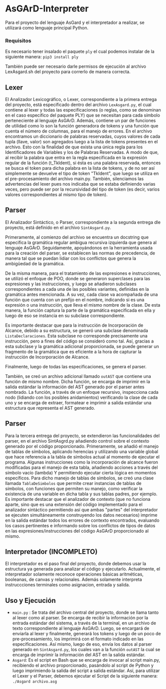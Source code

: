 # AsGArD-Interpreter
Para el proyecto del lenguaje AsGard y el interpretador a realizar, se utilizará como lenguaje principal Python.

### Requisitos
Es necesario tener insalado el paquete `ply` el cual podemos instalar de la siguiente manera: `pip3 install ply`

También puede ser necesario darle permisos de ejecución al archivo LexAsgard.sh del proyecto para correrlo de manera correcta.

## Lexer
El Analizador Lexicográfico, o Lexer, correspondiente a la primera entrega del proyecto, está especificado dentro del archivo `LexAsgard.py`, el cual contiene al lexer y todas las especificaciones (o reglas, como se denominan en el caso específico del paquete PLY) que se necesitan para cada símbolo perteneciente al lenguaje AsGArD. Además, contiene un par de funciones de utilidad como lo son la función generadora de tokens y una función que cuenta el número de columnas, para el manejo de errores. 
En el archivo encontramos un diccionario de palabras reservadas, cuyos valores de cada tupla (llave, valor) son agregados luego a la lista de tokens presentes en el archivo. Esto con la finalidad de que exista una única regla para los Identificadores de Variables y los de Palabras Reservadas. A modo de que, al recibir la palabra que entra en la regla especificada en la expresión regular de la función (t_TkIdent), si ésta es una palabra reservada, entonces se busca el token para dicha palabra en la lista de tokens, y de no ser así simplemente se devuelve el tipo de token "TkIdent", que luego se utiliza en el pre-procesamiento del archivo main.py. También, silenciamos las advertencias del lexer pues nos indicaba que se estaba definiendo varias veces, pero puede ser por la recursividad del tipo de token (es decir, varios valores correspondientes al mismo tipo de token).


## Parser
El Analizador Sintáctico, o Parser, correspondiente a la segunda entrega dle proyecto, está definido en el archivo `SintAsgard.py`.

Primeramente, al comienzo del archivo se encuentra un docstring que especifica la gramática regular ambigua recursiva izquierda que genera al lenguaje AsGArD. Seguidamente, apoyándonos en la herramienta usada para la creación del parser, se establecen las normas de precedencia, de manera tal que se puedan lidiar con los conflictos que genera la ambigüedad de la gramática.

De la misma manera, para el tratamiento de las expresiones e instrucciones, se utilizó el enfoque de POO, donde se generaron superclases para las expresiones y las instrucciones, y luego se añadieron subclases correspondientes a cada una de las posibles variantes, definidas en la gramática antes mencionada. A su vez, cada clase va acompañada de una función que cuenta con un prefijo en el nombre, indicando si es una expresión o una instrucción, que lleva el mismo nombre de la clase. De esta manera, la función captura la parte de la gramática especificada en ella y luego de eso se instancia en su subclase correspondiente.

Es importante destacar que para la instrucción de Incorporación de Alcance, debido a su estructura, se generó una subclase denominada `ListaDeclaraciones`. Esta subclase no corresponde precisamente una instrucción, pero a fines del código se consideró como tal. Así, gracias a esta subclase y la gramática adicional proporcionada, se puede generar un fragmento de la gramática que es eficiente a la hora de capturar la instrucción de Incorporación de Alcance.

Finalmente, luego de todas las especificaciones, se genera el parser.

También, se creó un archivo adicional llamado `outAST` que contiene una función de mismo nombre. Dicha función, se encarga de imprimir en la salida estándar la información del AST generado por el parser antes nombrado. La función, a través de un enfoque recursivo, inspecciona cada nodo (lidiando con los posibles anidamientos) verificando la clase de cada uno y se encarga de extraer, formatear e imprimir a salida estándar una estructura que representa el AST generado.

## Parser
Para la tercera entrega del proyecto, se extendieron las funcionalidades del parser, en el archivo SintAsgrd.py añadiendo control sobre el contexto generado por el código proporcionado. Primeramente, se añadió el manejo de tablas de símbolos, aplicando herencias y utilizando una variable global que hace referencia a la tabla de símbolos actual al momento de ejecutar el programa. Algunas instrucciones como la incorporación de alcance fueron modificadas para el manejo de esta tabla, añadiendo acciones a través del símbolo vacío (lambda) Y permitiendo ejecutar cierta lógica en momentos específicos. Para dicho manejo de tablas de símbolos, se creó una clase llamada `TablaDeSimbolos` que permite crear instancias de tablas de símbolos, con funciones que permiten su manejo, como verificar la existencia de una variable en dicha tabla y sus tablas padres, por ejemplo. Es importante destacar que el analizador de contexto (que no funciona aparte, sino que es una extensión del código implementado para el analizador sintáctico permitiendo así que ambas "partes" del interpretador se ejecuten simultáneamente construyendo los datos necesarios) imprime en la salida estándar todos los errores de contexto encontrados, evaluando los casos pertinentes e informando sobre los conflictos de tipos de datos en las expresiones/instrucciones del código AsGArD proporcionado al mismo.

## Interpretador (INCOMPLETO)
El interpretador es el paso final del proyecto, donde debemos usar la estructura ya generada para analizar el código y ejecutarlo. Actualmente, el interpretador solamente reconoce operaciones básicas aritméticas, booleanas, de canvas y relacionales. Además solamente interpreta instruccciones terminales como asignacion, entrada y salida. 

## Uso y Ejecución
- `main.py` : Se trata del archivo central del proyecto, donde se llama tanto al lexer como al parser. Se encarga de recibir la información por la entrada estándar del sistema, a través de la terminal, en un archivo de texto correspondiente al lenguaje AsGArD. Luego, se encargará de enviarla al lexer y finalmente, generará los tokens y luego de un poco de pre-procesamiento, los imprimirá con el formato indicado en las especificaciones. Así mismo, luego de eso, envía los datos al parser generado en `SintAsgard.py`, los cuales van a la función `outAST` la cual se encarga de imprimir la información del AST en la salida estándar.
- `Asgard`: Es el script en Bash que se encarga de invocar al script main.py, recibiendo el archivo proporcionado, pasándolo al script de Python y luego imprimiendo la salida del script a salida estándar.
Así, para utilizar el Lexer y el Parser, debemos ejecutar el Script de la siguiente manera:
`./Asgard archivo.asg`
